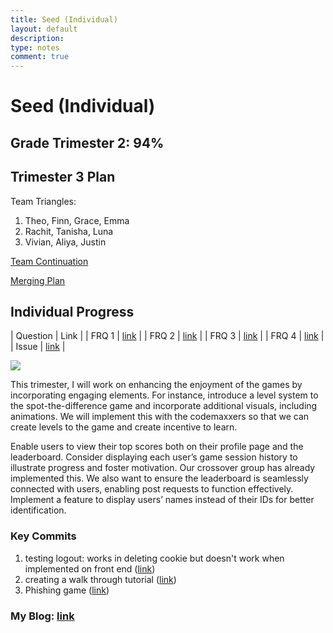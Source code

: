 ```yaml
---
title: Seed (Individual)
layout: default
description: 
type: notes
comment: true
---
```

# Seed (Individual)


## Grade Trimester 2: 94%

## Trimester 3 Plan

Team Triangles:
1. Theo, Finn, Grace, Emma
2. Rachit, Tanisha, Luna
3. Vivian, Aliya, Justin

[Team Continuation](https://github.com/Codemaxxers/Issues/issues/42)

[Merging Plan](https://github.com/Codemaxxers/Issues/issues/45)

## Individual Progress

| Question | Link |
| FRQ 1 | [link](https://gwang1224.github.io/Graces-Blog/2024/02/24/2015frq1_IPYNB_2_.html) | 
| FRQ 2 | [link](https://gwang1224.github.io/Graces-Blog/2024/02/24/2015frq2_IPYNB_2_.html) | 
| FRQ 3 | [link](https://gwang1224.github.io/Graces-Blog/2024/02/24/2015frq3_IPYNB_2_.html) | 
| FRQ 4 | [link](https://gwang1224.github.io/Graces-Blog/2024/02/24/2015frq4_IPYNB_2_.html) | 
| Issue | [link](https://github.com/gwang1224/Graces-Blog/issues/7) |

![](https://cdn.discordapp.com/attachments/879557685253664768/1215023302616023090/Screenshot_2024-03-06_at_11.48.25_AM.png?ex=65fb3da1&is=65e8c8a1&hm=f513c8f2be632c3f9967f145bf5011a6ffbc7f242391a2d3e3ab356188c77ddc&)


This trimester, I will work on enhancing the enjoyment of the games by incorporating engaging elements. For instance, introduce a level system to the spot-the-difference game and incorporate additional visuals, including animations. We will implement this with the codemaxxers so that we can create levels to the game and create incentive to learn.

Enable users to view their top scores both on their profile page and the leaderboard. Consider displaying each user’s game session history to illustrate progress and foster motivation. Our crossover group has already implemented this. We also want to ensure the leaderboard is seamlessly connected with users, enabling post requests to function effectively. Implement a feature to display users’ names instead of their IDs for better identification.

### Key Commits

1. testing logout: works in deleting cookie but doesn't work when implemented on front end ([link](https://github.com/GAVE-CSA/GAVE-backend-v3/commit/bd4b5247fb6804993c6fd4f1f73ca09c1abce32e))
2. creating a walk through tutorial ([link](https://github.com/GAVE-CSA/GAVE-frontend/commit/d87e6cd62c169f89e0ef7ffea1117a3776f2a036))
3. Phishing game ([link](https://github.com/GAVE-CSA/GAVE-frontend/commit/b6e0836f6ff88606eb1a42e98d835941e4d68ad0))


### My Blog: [link](https://gwang1224.github.io/Graces-Blog/blogs)


